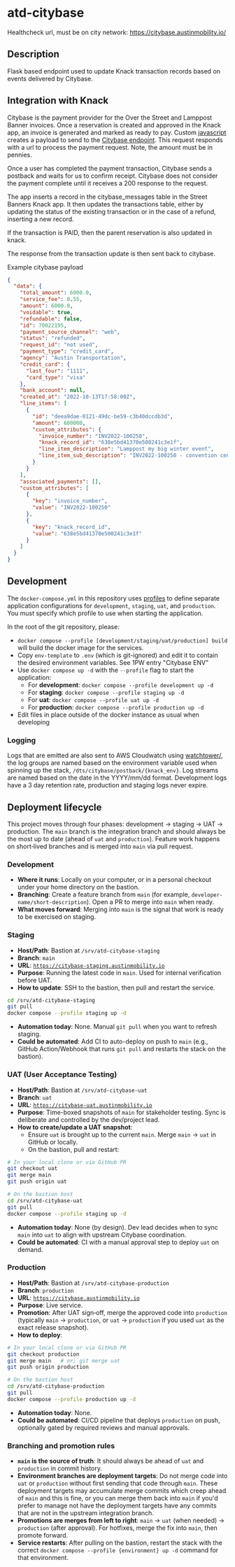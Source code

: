 # atd-citybase

Healthcheck url, must be on city network: https://citybase.austinmobility.io/

## Description

Flask based endpoint used to update Knack transaction records based on events delivered by Citybase.

## Integration with Knack

Citybase is the payment provider for the Over the Street and Lamppost Banner invoices.
Once a reservation is created and approved in the Knack app, an invoice is generated and marked as ready to pay. Custom [javascript](https://github.com/cityofaustin/atd-knack/blob/master/code/street-banner/street-banner.js#L417) creates a payload to send to the [Citybase endpoint](https://invoice-service.prod.cityba.se/invoices/austin_tx_transportation/street_banner). This request responds with a url to process the payment request. Note, the amount must be in pennies.

Once a user has completed the payment transaction, Citybase sends a postback and waits for us to confirm receipt. Citybase does not consider the payment complete until it receives a 200 response to the request.

The app inserts a record in the citybase_messages table in the Street Banners Knack app.
It then updates the transactions table, either by updating the status of the existing transaction or in the case of a refund, inserting a new record.

If the transaction is PAID, then the parent reservation is also updated in knack.

The response from the transaction update is then sent back to citybase.

Example citybase payload

```json
{
  "data": {
    "total_amount": 6000.0,
    "service_fee": 0.55,
    "amount": 6000.0,
    "voidable": true,
    "refundable": false,
    "id": 70022195,
    "payment_source_channel": "web",
    "status": "refunded",
    "request_id": "not used",
    "payment_type": "credit_card",
    "agency": "Austin Transportation",
    "credit_card": {
      "last_four": "1111",
      "card_type": "visa"
    },
    "bank_account": null,
    "created_at": "2022-10-13T17:58:00Z",
    "line_items": [
      {
        "id": "deea9dae-0121-49dc-be59-c3b40dccdb3d",
        "amount": 600000,
        "custom_attributes": {
          "invoice_number": "INV2022-100250",
          "knack_record_id": "638e5bd41370e500241c3e1f",
          "line_item_description": "Lamppost my big winter event",
          "line_item_sub_description": "INV2022-100250 - convention center"
        }
      }
    ],
    "associated_payments": [],
    "custom_attributes": [
      {
        "key": "invoice_number",
        "value": "INV2022-100250"
      },
      {
        "key": "knack_record_id",
        "value": "638e5bd41370e500241c3e1f"
      }
    ]
  }
}
```

## Development

The `docker-compose.yml` in this repository uses [profiles](https://docs.docker.com/compose/profiles/) to define separate application configurations for `development`, `staging`, `uat`, and `production`. You must specify which profile to use when starting the application.

In the root of the git repository, please:

- `docker compose --profile [development/staging/uat/production] build` will build the docker image for the services.
- Copy `env-template` to `.env` (which is git-ignored) and edit it to contain the desired environment variables. See 1PW entry "Citybase ENV"
- Use `docker compose up -d` with the `--profile` flag to start the application:
  - For **development**: `docker compose --profile development up -d`
  - For **staging**: `docker compose --profile staging up -d`
  - For **uat**: `docker compose --profile uat up -d`
  - For **production**: `docker compose --profile production up -d`
- Edit files in place outside of the docker instance as usual when developing

### Logging

Logs that are emitted are also sent to AWS Cloudwatch using [watchtower/](https://pypi.org/project/watchtower/), the log groups are named based on the environment variable used when spinning up the stack, `/dts/citybase/postback/{knack_env}`. Log streams are named based on the date in the YYYY/mm/dd format. Development logs have a 3 day retention rate, production and staging logs never expire.

## Deployment lifecycle

This project moves through four phases: development → staging → UAT → production. The `main` branch is the integration branch and should always be the most up to date (ahead of `uat` and `production`). Feature work happens on short‑lived branches and is merged into `main` via pull request.

### Development

- **Where it runs**: Locally on your computer, or in a personal checkout under your home directory on the bastion.
- **Branching**: Create a feature branch from `main` (for example, `developer-name/short-description`). Open a PR to merge into `main` when ready.
- **What moves forward**: Merging into `main` is the signal that work is ready to be exercised on staging.

### Staging

- **Host/Path**: Bastion at `/srv/atd-citybase-staging`
- **Branch**: `main`
- **URL**: [`https://citybase-staging.austinmobility.io`](https://citybase-staging.austinmobility.io)
- **Purpose**: Running the latest code in `main`. Used for internal verification before UAT.
- **How to update**: SSH to the bastion, then pull and restart the service.

```sh
cd /srv/atd-citybase-staging
git pull
docker compose --profile staging up -d
```

- **Automation today**: None. Manual `git pull` when you want to refresh staging.
- **Could be automated**: Add CI to auto-deploy on push to `main` (e.g., GitHub Action/Webhook that runs `git pull` and restarts the stack on the bastion).

### UAT (User Acceptance Testing)

- **Host/Path**: Bastion at `/srv/atd-citybase-uat`
- **Branch**: `uat`
- **URL**: [`https://citybase-uat.austinmobility.io`](https://citybase-uat.austinmobility.io)
- **Purpose**: Time-boxed snapshots of `main` for stakeholder testing. Sync is deliberate and controlled by the dev/project lead.
- **How to create/update a UAT snapshot**:
  - Ensure `uat` is brought up to the current `main`. Merge `main` → `uat` in GitHub or locally.
  - On the bastion, pull and restart:

```sh
# In your local clone or via GitHub PR
git checkout uat
git merge main
git push origin uat

# On the bastion host
cd /srv/atd-citybase-uat
git pull
docker compose --profile staging up -d
```

- **Automation today**: None (by design). Dev lead decides when to sync `main` into `uat` to align with upstream Citybase coordination.
- **Could be automated**: CI with a manual approval step to deploy `uat` on demand.

### Production

- **Host/Path**: Bastion at `/srv/atd-citybase-production`
- **Branch**: `production`
- **URL**: [`https://citybase.austinmobility.io`](https://citybase.austinmobility.io)
- **Purpose**: Live service.
- **Promotion**: After UAT sign‑off, merge the approved code into `production` (typically `main` → `production`, or `uat` → `production` if you used `uat` as the exact release snapshot).
- **How to deploy**:

```sh
# In your local clone or via GitHub PR
git checkout production
git merge main   # or: git merge uat
git push origin production

# On the bastion host
cd /srv/atd-citybase-production
git pull
docker compose --profile production up -d
```

- **Automation today**: None.
- **Could be automated**: CI/CD pipeline that deploys `production` on push, optionally gated by required reviews and manual approvals.

### Branching and promotion rules

- **`main` is the source of truth**: It should always be ahead of `uat` and `production` in commit history.
- **Environment branches are deployment targets**: Do not merge code into `uat` or `production` without first sending that code through `main`. These deployment targets may accumulate merge commits which creep ahead of `main` and this is fine, or you can merge them back into `main` if you'd prefer to manage not have the deployment targets have any commits that are not in the upstream integration branch.
- **Promotions are merges from left to right**: `main` → `uat` (when needed) → `production` (after approval). For hotfixes, merge the fix into `main`, then promote forward.
- **Service restarts**: After pulling on the bastion, restart the stack with the correct `docker compose --profile {environment} up -d` command for that environment.
